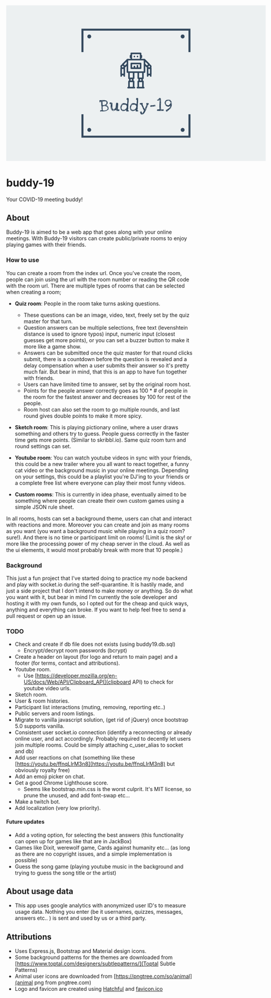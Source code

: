 <p align="center">
  <img style="max-width:700px; height:auto;" src="public/images/logo_cover.png">
</p>

# buddy-19

Your COVID-19 meeting buddy!

## About

Buddy-19 is aimed to be a web app that goes along with your online meetings. With Buddy-19 visitors can create public/private rooms to enjoy playing games with their friends.

### How to use

You can create a room from the index url. Once you've create the room, people can join using the url with the room number or reading the QR code with the room url. There are multiple types of rooms that can be selected when creating a room;

- **Quiz room**: People in the room take turns asking questions.

  - These questions can be an image, video, text, freely set by the quiz master for that turn.
  - Question answers can be multiple selections, free text (levenshtein distance is used to ignore typos) input, numeric input (closest guesses get more points), or you can set a buzzer button to make it more like a game show.
  - Answers can be submitted once the quiz master for that round clicks submit, there is a countdown before the question is revealed and a delay compensation when a user submits their answer so it's pretty much fair. But bear in mind, that this is an app to have fun together with friends.
  - Users can have limited time to answer, set by the original room host.
  - Points for the people answer correctly goes as 100 \* # of people in the room for the fastest answer and decreases by 100 for rest of the people.
  - Room host can also set the room to go multiple rounds, and last round gives double points to make it more spicy.

- **Sketch room**: This is playing pictionary online, where a user draws something and others try to guess. People guess correctly in the faster time gets more points. (Similar to skribbl.io). Same quiz room turn and round settings can set.

- **Youtube room**: You can watch youtube videos in sync with your friends, this could be a new trailer where you all want to react together, a funny cat video or the background music in your online meetings. Depending on your settings, this could be a playlist you're DJ'ing to your friends or a complete free list where everyone can play their most funny videos.

- **Custom rooms**: This is currently in idea phase, eventually aimed to be something where people can create their own custom games using a simple JSON rule sheet.

In all rooms, hosts can set a background theme, users can chat and interact with reactions and more. Moreover you can create and join as many rooms as you want (you want a background music while playing in a quiz room? sure!). And there is no time or participant limit on rooms! (Limit is the sky! or more like the processing power of my cheap server in the cloud. As well as the ui elements, it would most probably break with more that 10 people.)

### Background

This just a fun project that I've started doing to practice my node backend and play with socket.io during the self-quarantine. It is hastily made, and just a side project that I don't intend to make money or anything. So do what you want with it, but bear in mind I'm currently the sole developer and hosting it with my own funds, so I opted out for the cheap and quick ways, anything and everything can broke. If you want to help feel free to send a pull request or open up an issue.

### TODO

- Check and create if db file does not exists (using buddy19.db.sql)
  - Encrypt/decrypt room passwords (bcrypt)
- Create a header on layout (for logo and return to main page) and a footer (for terms, contact and attributions).
- Youtube room.
  - Use [https://developer.mozilla.org/en-US/docs/Web/API/Clipboard_API](clipboard API) to check for youtube video urls.
- Sketch room.
- User & room histories.
- Participant list interactions (muting, removing, reporting etc..)
- Public servers and room listings.
- Migrate to vanilla javascript solution, (get rid of jQuery) once bootstrap 5.0 supports vanilla.
- Consistent user socket.io connection (identify a reconnecting or already online user, and act accordingly. Probably required to decently let users join multiple rooms. Could be simply attaching c_user_alias to socket and db)
- Add user reactions on chat (something like these [https://youtu.be/ffnqLIrM3n8](https://youtu.be/ffnqLIrM3n8) but obviously royalty free)
- Add an emoji picker on chat.
- Get a good Chrome Lighthouse score.
  - Seems like bootstrap.min.css is the worst culprit. It's MIT license, so prune the unused, and add font-swap etc...
- Make a twitch bot.
- Add localization (very low priority).

#### Future updates

- Add a voting option, for selecting the best answers (this functionality can open up for games like that are in JackBox)
- Games like Dixit, werewolf game, Cards against humanity etc... (as long as there are no copyright issues, and a simple implementation is possible)
- Guess the song game (playing youtube music in the background and trying to guess the song title or the artist)

## About usage data

- This app uses google analytics with anonymized user ID's to measure usage data. Nothing you enter (be it usernames, quizzes, messages, answers etc.. ) is sent and used by us or a third party.

## Attributions

- Uses Express.js, Bootstrap and Material design icons.
- Some background patterns for the themes are downloaded from [https://www.toptal.com/designers/subtlepatterns/](Toptal Subtle Patterns)
- Animal user icons are downloaded from [https://pngtree.com/so/animal](animal png from pngtree.com)
- Logo and favicon are created using [Hatchful](https://hatchful.shopify.com/) and [favicon.ico](favicon.ico)
